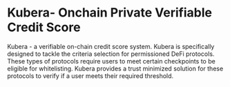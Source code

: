 # Kubera- Onchain Private Verifiable Credit Score

Kubera - a verifiable on-chain credit score system. Kubera is specifically designed to tackle the criteria selection for permissioned DeFi protocols. These types of protocols require users to meet certain checkpoints to be eligible for whitelisting. Kubera provides a trust minimized solution for these protocols to verify if a user meets their required threshold.
